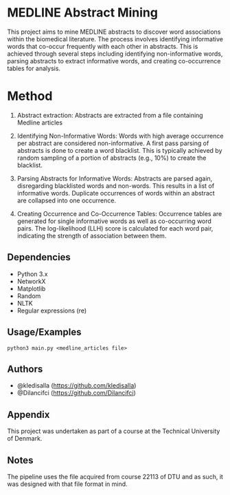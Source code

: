 
# MEDLINE Abstract Mining

This project aims to mine MEDLINE abstracts to discover word associations within the biomedical literature. The process involves identifying informative words that co-occur frequently with each other in abstracts. This is achieved through several steps including identifying non-informative words, parsing abstracts to extract informative words, and creating co-occurrence tables for analysis.

# Method

1) Abstract extraction: Abstracts are extracted from a file containing Medline articles

2) Identifying Non-Informative Words: Words with high average occurrence per abstract are considered non-informative. A first pass parsing of abstracts is done to create a word blacklist. This is typically achieved by random sampling of a portion of abstracts (e.g., 10%) to create the blacklist.

3) Parsing Abstracts for Informative Words: Abstracts are parsed again, disregarding blacklisted words and non-words. This results in a list of informative words. Duplicate occurrences of words within an abstract are collapsed into one occurrence.

4) Creating Occurrence and Co-Occurrence Tables: Occurrence tables are generated for single informative words as well as co-occurring word pairs. The log-likelihood (LLH) score is calculated for each word pair, indicating the strength of association between them.



    
## Dependencies
- Python 3.x
- NetworkX
- Matplotlib
- Random
- NLTK
- Regular expressions (re)

## Usage/Examples

```Python3
python3 main.py <medline_articles file>
```


## Authors

- @kledisalla (https://github.com/kledisalla)
- @Dilancifci (https://github.com/Dilancifci)


## Appendix

This project was undertaken as part of a course at the Technical University of Denmark.


## Notes
The pipeline uses the file acquired from course 22113 of DTU and as such, it was designed with that file format in mind.

